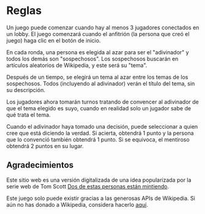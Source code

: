 # Reglas

Un juego puede comenzar cuando hay al menos 3 jugadores conectados en un
lobby. El juego comenzará cuando el anfitrión (la persona que creó el juego)
haga clic en el botón de inicio.

En cada ronda, una persona es elegida al azar para ser el "adivinador" y todos los demás son "sospechosos". Los sospechosos buscarán en artículos aleatorios
de Wikipedia, y este será su "tema".

Después de un tiempo, se elegirá un tema al azar entre los temas de los sospechosos. Todos
(incluyendo al adivinador) verán el título del tema, sin su
descripción.

Los jugadores ahora tomarán turnos tratando de convencer al adivinador
de que el tema elegido es suyo, cuando en realidad solo un jugador sabe
de qué trata el tema.

Cuando el adivinador haya tomado una decisión, puede
seleccionar a quien cree que está diciendo la verdad. Si acierta, obtendrá
1 punto y la persona que lo convenció también obtendrá 1 punto. Si se
equivoca, el mentiroso obtendrá 2 puntos en su lugar.

## Agradecimientos

Este sitio web es una versión digitalizada de una idea popularizada por la serie web de Tom Scott [Dos de estas personas están mintiendo](https://www.youtube.com/watch?v=AlNNkeB9pjU).

Este juego solo puede existir gracias a las generosas APIs de Wikipedia. Si aún no has donado a Wikipedia, considera hacerlo [aquí](https://donate.wikimedia.org/).
